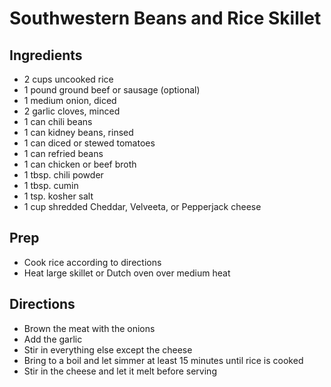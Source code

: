 # Southwestern Beans and Rice Skillet

## Ingredients

- 2 cups uncooked rice
- 1 pound ground beef or sausage (optional)
- 1 medium onion, diced
- 2 garlic cloves, minced
- 1 can chili beans
- 1 can kidney beans, rinsed
- 1 can diced or stewed tomatoes
- 1 can refried beans
- 1 can chicken or beef broth
- 1 tbsp. chili powder
- 1 tbsp. cumin
- 1 tsp. kosher salt
- 1 cup shredded Cheddar, Velveeta, or Pepperjack cheese

## Prep

- Cook rice according to directions
- Heat large skillet or Dutch oven over medium heat

## Directions

- Brown the meat with the onions
- Add the garlic
- Stir in everything else except the cheese
- Bring to a boil and let simmer at least 15 minutes until rice is cooked
- Stir in the cheese and let it melt before serving
